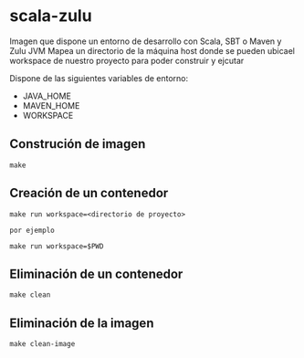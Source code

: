 # scala-zulu
Imagen que dispone un entorno de desarrollo con Scala, SBT o Maven y Zulu JVM
Mapea un directorio de la máquina host donde se pueden ubicael workspace de nuestro
proyecto para poder construir y ejcutar

Dispone de las siguientes variables de entorno:

+ JAVA_HOME
+ MAVEN_HOME
+ WORKSPACE

## Construción de imagen
```
make
```

## Creación de un contenedor
```
make run workspace=<directorio de proyecto>

por ejemplo

make run workspace=$PWD
```

## Eliminación de un contenedor
```
make clean
```

## Eliminación de la imagen
```
make clean-image
```
